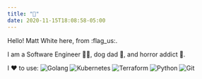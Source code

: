 ```yaml
---
title: "👋"
date: 2020-11-15T18:08:58-05:00
---
```


Hello! Matt White here, from :flag_us:.

I am a Software Engineer :man_technologist:, dog dad :dog:, and horror addict :zombie:.

I :heart: to use:
![Golang](/img/icons/golang.svg)
![Kubernetes](/img/icons/kubernetes.svg)
![Terraform](/img/icons/tf.svg)
![Python](/img/icons/python.svg)
![Git](/img/icons/git.svg)
